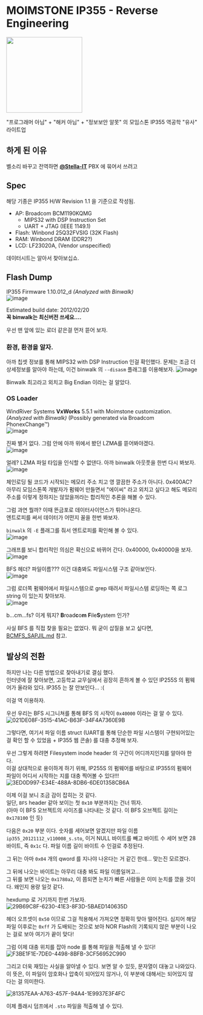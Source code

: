 # MOIMSTONE IP355 - Reverse Engineering
<img src="https://user-images.githubusercontent.com/27724108/189268814-a558de9a-d8ed-4d26-b40a-c868591d8ba5.png" width="200" />

"프로그래머 아님" + "해커 아님" + "정보보안 알못" 의 모임스톤 IP355 역공학 "유사" 라이트업

## 하게 된 이유
벨소리 바꾸고 전역하면 **[@Stella-IT](https://github.com/Stella-IT)** PBX 에 묶어서 쓰려고

## Spec
해당 기종은 IP355 H/W Revision 1.1 을 기준으로 작성됨.

* AP: Broadcom BCM1190KQMG
  - MIPS32 with DSP Instruction Set
  - UART + JTAG (IEEE 1149.1)
* Flash: Winbond 25Q32FVSIG (32K Flash)
* RAM: Winbond DRAM (DDR2?) 
* LCD: LF23020A, (Vendor unspecified)

데이터시트는 알아서 찾아보십쇼.

## Flash Dump
IP355 Firmware 1.10.012_d _(Analyzed with Binwalk)_  
![image](https://user-images.githubusercontent.com/27724108/189265833-03215a33-2d7b-46c1-a2a2-3226029f98cc.png)  

Estimated build date: 2012/02/20  
**꼭 binwalk는 최신버전 쓰세요....**  

우선 맨 앞에 있는 로더 같은걸 먼저 뜯어 보자.

### 환경, 환경을 알자.
아까 칩셋 정보를 통해 MIPS32 with DSP Instruction 인걸 확인했다. 문제는 조금 더 상세정보를 알아야 하는데, 이건 binwalk 의 `--disasm` 플래그를 이용해보자.
![image](https://user-images.githubusercontent.com/27724108/189265719-64d09ab5-9127-43c6-902a-f534615c290b.png)

Binwalk 최고라고 외치고 Big Endian 이라는 걸 알았다.

### OS Loader
WindRiver Systems **VxWorks** 5.5.1 with Moimstone customization. _(Analyzed with Binwalk)_  (Possibly generated via Broadcom PhonexChange™)   
![image](https://user-images.githubusercontent.com/27724108/189260078-55326dc4-95d2-4398-a823-31b474416deb.png)

진짜 별거 없다. 그럼 안에 아까 위에서 봤던 LZMA를 뜯어봐야겠다.  
![image](https://user-images.githubusercontent.com/27724108/189267078-dceecf2f-d8a9-49e2-9871-ab8f5d372ac0.png)

얼레? LZMA 파일 타입을 인식할 수 없댄다. 아까 binwalk 아웃풋을 한번 다시 봐보자.  
![image](https://user-images.githubusercontent.com/27724108/189265833-03215a33-2d7b-46c1-a2a2-3226029f98cc.png)

체인로딩 될 코드가 시작되는 메모리 주소 치고 영 깔끔한 주소가 아니다. 0x400AC? 아무리 모임스톤쪽 개발자가 펌웨어 만들면서 "에이씨" 라고 외치고 싶다고 해도 메모리 주소를 이렇게 정하지는 않았을꺼라는 합리적인 추론을 해볼 수 있다.  

그럼 과연 뭘까? 이때 뜬금포로 데이터사이언스가 튀어나온다.  
엔트로피를 써서 데이터가 어떤지 꼴을 한번 봐보자.  

`binwalk` 의 `-E` 플래그를 줘서 엔트로피를 확인해 볼 수 있다.  
![image](https://user-images.githubusercontent.com/27724108/189267360-0745ec50-5e0b-4fd9-9825-0c9651748dd9.png)  

그래프를 보니 합리적인 의심은 확신으로 바뀌어 간다. 0x40000, 0x40000을 보자.  
![image](https://user-images.githubusercontent.com/27724108/189267473-8f7008b4-7d69-4f20-ad8e-57c1847d8e26.png)

BFS 헤더? 파일이름??? 이건 대충봐도 파일시스템 구조 같아보인다.  
![image](https://user-images.githubusercontent.com/27724108/189267827-da23aa4b-40f4-4f45-b14c-1f497a51d296.png)

그럼 로더쪽 펌웨어에서 파일시스템으로 grep 때려서 파일시스템 로딩하는 쪽 로그 string 이 있는지 찾아보자.  
![image](https://user-images.githubusercontent.com/27724108/189268128-b190f8e0-60ae-4e85-b6ff-bb3aa1388c36.png)

b...cm...fs? 이게 뭐지? **B**road**c**o**m** **F**ile**S**ystem 인가?

사실 BFS 를 직접 찾을 필요는 없었다. 뭐 굳이 삽질을 보고 싶다면, [BCMFS_SAPJIL.md](BCMFS_SAPJIL.md) 참고.  


## 발상의 전환
하지만 나는 다른 방법으로 찾아내기로 결심 했다.  
인터넷에 잘 찾아보면, 고등학교 교무실에서 굉장히 흔하게 볼 수 있던 IP255S 의 펌웨어가 올라와 있다. IP355 는 잘 안보인다... :(  
  
이걸 역 이용하자.  

우선 우리는 BFS 시그니쳐를 통해 BFS 의 시작이 `0x40000` 이라는 걸 알 수 있다.  
![021DE08F-3515-41AC-B63F-34F4A7360E9B](https://user-images.githubusercontent.com/27724108/225640929-5057dd44-363f-491f-8f10-7be9b6a6b923.jpeg)  
  
그렇다면, 여기서 파일 이름 struct (UART를 통해 단순한 파일 시스템이 구현되어있는걸 확인 할 수 있었음 + IP355 웹 콘솔) 를 대충 추정해 보자.  
  
우선 그렇게 하려면 Filesystem inode header 의 구간이 어디까지인지를 알아야 한다.  
이걸 상대적으로 용이하게 하기 위해, IP255S 의 펌웨어를 바탕으로 IP355의 펌웨어 파일이 어디서 시작하는 지를 대충 찍어볼 수 있다!!!  
![3ED0D997-E34E-488A-8DB6-6DE01358CB6A](https://user-images.githubusercontent.com/27724108/225641147-b71bd03f-6449-44be-8b27-e79c98d5a43f.jpeg)  

이제 이걸 보니 조금 감이 잡히는 것 같다.  
일단, `BFS` header 같아 보이는 첫 `0x10` 부분까지는 건너 뛰자.  
(아마 이 BFS 오브젝트의 사이즈를 나타내는 것 같다. 이 BFS 오브젝트 길이는 `0x178100` 인 듯)  

다음은 `0x20` 부분 이다. 숫자를 세어보면 알겠지만 파일 이름 `ip355_20121112_v110008_s.sto`, 이거 NULL 바이트를 빼고 바이트 수 세어 보면 28바이트, 즉 `0x1c` 다. 파일 이름 길이 바이트 수 인걸로 추정된다.  

그 뒤는 아마 `0x04` 개의 qword 를 지나야 나온다는 거 같긴 한데... 맞는진 모르겠다.  

그 뒤에 나오는 바이트는 아무리 대충 봐도 파일 이름일꺼고...  
그 뒤를 보면 나오는 `0x1780a2`, 이 쯤되면 눈치가 빠른 사람들은 이미 눈치를 깠을 것이다. 왜인지 용량 일것 같다.  

hexdump 로 거기까지 한번 가보자.
![29B69C8F-6230-41E3-8F3D-5BAED140635D](https://user-images.githubusercontent.com/27724108/225650760-03c5cd02-2d55-447c-8562-c3aa1cb46b9d.jpeg)

헤더 오프셋이 `0x50` 이므로 그걸 적용해서 가져오면 정확히 맞아 떨어진다. 심지어 해당 파일 이후로는 `0xff` 가 도배되는 것으로 보아 NOR Flash의 기록되지 않은 부분이 나오는 걸로 보아 여기가 끝이 맞다!  

그럼 이제 대충 위치를 잡아 node 를 통해 파일을 적출해 낼 수 있다!
![F3BE1F1E-7DE0-4498-8BFB-3CF56952C990](https://user-images.githubusercontent.com/27724108/225654800-c80ffecc-74f6-41b3-82dd-ca020a81649b.jpeg)

그리고 더욱 재밌는 사실을 알아낼 수 있다. 보면 알 수 있듯, 문자열이 대놓고 나와있다.  
이 뜻은, 이 파일이 암호화나 압축이 되어있지 않거나, 이 부분에 대해서는 되어있지 않다는 걸 의미한다.  
  
![81357EAA-A763-457F-94A4-1E9937E3F4FC](https://user-images.githubusercontent.com/27724108/225641431-9708e018-b336-4d5d-8447-12bdcaed63f2.jpeg)  

이제 플래시 덤프에서 `.sto` 파일을 적출해 낼 수 있다.

